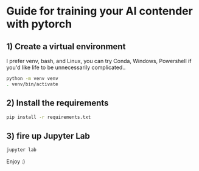 # Guide for training your AI contender with pytorch


## 1) Create a virtual environment 

I prefer venv, bash, and Linux, you can try Conda, Windows, Powershell if you'd like life to be unnecessarily complicated..

``` bash
python -m venv venv
. venv/bin/activate
```

## 2) Install the requirements
``` bash
pip install -r requirements.txt
```

## 3) fire up Jupyter Lab 
``` bash
jupyter lab
```

Enjoy :)
